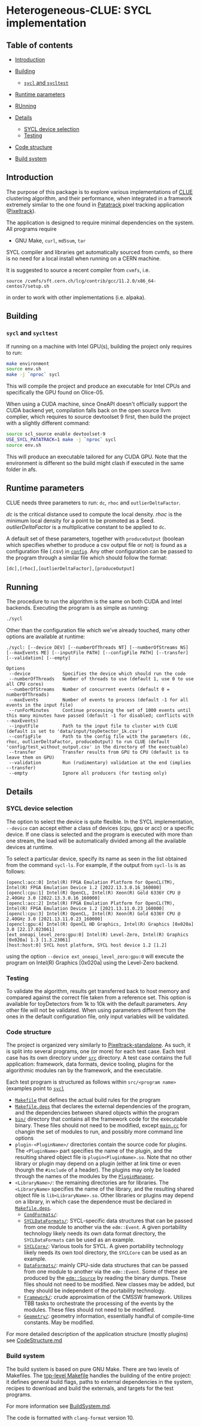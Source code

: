 # Heterogeneous-CLUE: SYCL implementation

## Table of contents

* [Introduction](#introduction)
* [Building](#building)
  * [`sycl` and `sycltest`](#sycl-and-sycltest)
  
* [Runtime parameters](#runtime-parameters)
* [RUnning](#running)
* [Details](#details)
  * [SYCL device selection](#sycl-device-selection)
  * [Testing](#testing)
* [Code structure](#code-structure)
* [Build system](#build-system)

## Introduction
The purpose of this package is to explore various implementations of [CLUE](https://gitlab.cern.ch/kalos/clue) clustering algorithm, and their performance, when integrated in a framwork extremely similar to the one found in [Patatrack](https://patatrack.web.cern.ch/patatrack/wiki/) pixel
tracking application ([Pixeltrack](https://github.com/cms-patatrack/pixeltrack-standalone)). 

The application is designed to require minimal dependencies on the system. All programs require
* GNU Make, `curl`, `md5sum`, `tar`

SYCL compiler and libraries get automatically sourced from cvmfs, so there is no need for a local install when running on a CERN machine.

It is suggested to source a recent compiler from `cvmfs`, i.e.
```
source /cvmfs/sft.cern.ch/lcg/contrib/gcc/11.2.0/x86_64-centos7/setup.sh
```
in order to work with other implementations (i.e. alpaka).

## Building
### `sycl` and `sycltest`
If running on a machine with Intel GPU(s), building the project only requires to run:
```bash
make environment
source env.sh
make -j `nproc` sycl
```
 This will compile the project and produce an executable for Intel CPUs and specifically the GPU found on Olice-05.

When using a CUDA machine, since OneAPI doesn't officially support the CUDA backend yet, compilation falls back on the open source llvm complier, which requires to source devtoolset 9 first, then build the project with a slightly different command:
```bash
source scl_source enable devtoolset-9
USE_SYCL_PATATRACK=1 make -j `nproc` sycl
source env.sh
```
This will produce an executable tailored for any CUDA GPU. Note that the environment is different so the build might clash if executed in the same folder in afs.

## Runtime parameters
CLUE needs three parameters to run: `dc`, `rhoc` and `outlierDeltaFactor`. 

_dc_ is the critical distance used to compute the local density.
_rhoc_ is the minimum local density for a point to be promoted as a Seed.
_outlierDeltaFactor_ is  a multiplicative constant to be applied to `dc`.

A default set of these parameters, together with `produceOutput` (boolean which specifies whether to produce a csv output file or not) is found as a configuration file (.csv) in [`config`](config). Any other configuration can be passed to the program through a similar file which should follow the format:
```bash
[dc],[rhoc],[outlierDeltaFactor],[produceOutput]
```

## Running
The procedure to run the algorithm is the same on both CUDA and Intel backends.
Executing the program is as simple as running:
```bash
./sycl
```

Other than the configuration file which we've already touched, many other options are available at runtime:

```
./sycl: [--device DEV] [--numberOfThreads NT] [--numberOfStreams NS] [--maxEvents ME] [--inputFile PATH] [--configFile PATH] [--transfer] [--validation] [--empty]

Options
 --device            Specifies the device which should run the code
 --numberOfThreads   Number of threads to use (default 1, use 0 to use all CPU cores)
 --numberOfStreams   Number of concurrent events (default 0 = numberOfThreads)
 --maxEvents         Number of events to process (default -1 for all events in the input file)
 --runForMinutes     Continue processing the set of 1000 events until this many minutes have passed (default -1 for disabled; conflicts with --maxEvents)
 --inputFile         Path to the input file to cluster with CLUE (default is set to 'data/input/toyDetector_1k.csv')
 --configFile        Path to the config file with the parameters (dc, rhoc, outlierDeltaFactor, produceOutput) to run CLUE (default 'config/test_without_output.csv' in the directory of the exectuable)
 --transfer          Transfer results from GPU to CPU (default is to leave them on GPU)
 --validation        Run (rudimentary) validation at the end (implies --transfer)
 --empty             Ignore all producers (for testing only)
```

## Details

### SYCL device selection
The option to select the device is quite flexible. In the SYCL implementation, ```--device``` can accept either a class of devices (cpu, gpu or acc) or a specific device. If one class is selected and the program is executed with more than one stream, the load will be automatically divided among all the available devices at runtime. 

To select a particular device, specify its name as seen in the list obtained from the command ```sycl-ls```. For example, if the output from ```sycl-ls``` is as follows:
```
[opencl:acc:0] Intel(R) FPGA Emulation Platform for OpenCL(TM), Intel(R) FPGA Emulation Device 1.2 [2022.13.3.0.16_160000]
[opencl:cpu:1] Intel(R) OpenCL, Intel(R) Xeon(R) Gold 6336Y CPU @ 2.40GHz 3.0 [2022.13.3.0.16_160000]
[opencl:acc:2] Intel(R) FPGA Emulation Platform for OpenCL(TM), Intel(R) FPGA Emulation Device 1.2 [2021.13.11.0.23_160000]
[opencl:cpu:3] Intel(R) OpenCL, Intel(R) Xeon(R) Gold 6336Y CPU @ 2.40GHz 3.0 [2021.13.11.0.23_160000]
[opencl:gpu:4] Intel(R) OpenCL HD Graphics, Intel(R) Graphics [0x020a] 3.0 [22.17.023061]
[ext_oneapi_level_zero:gpu:0] Intel(R) Level-Zero, Intel(R) Graphics [0x020a] 1.3 [1.3.23061]
[host:host:0] SYCL host platform, SYCL host device 1.2 [1.2]
```
using the option ```--device ext_oneapi_level_zero:gpu:0``` will execute the program on Intel(R) Graphics [0x020a] using the Level-Zero backend.

### Testing 
To validate the algorithm, results get transferred back to host memory and compared against the correct file taken from a reference set. This option is available for toyDetectors from 1k to 10k with the default parameters. Any other file will not be validated. When using parameters different from the ones in the default configuration file, only input variables will be validated.

### Code structure

The project is organized very similarly to [Pixeltrack-standalone](https://github.com/cms-patatrack/pixeltrack-standalone). As such, it is split into several programs, one (or more) for each
test case. Each test case has its own directory under [`src`](src)
directory. A test case contains the full application: framework, data
formats, device tooling, plugins for the algorithmic modules ran
by the framework, and the executable.

Each test program is structured as follows within `src/<program name>`
(examples point to [`sycl`](src/sycl)
* [`Makefile`](src/sycl/Makefile) that defines the actual build rules for the program
* [`Makefile.deps`](src/sycl/Makefile.deps) that declares the external dependencies of the program, and the dependencies between shared objects within the program
* [`bin/`](src/sycl/bin/) directory that contains all the framework code for the executable binary. These files should not need to be modified, except [`main.cc`](src/sycl/bin/main.cc) for changin the set of modules to run, and possibly more command line options
* `plugin-<PluginName>/` directories contain the source code for plugins. The `<PluginName>` part specifies the name of the plugin, and the resulting shared object file is `plugin<PluginName>.so`. Note that no other library or plugin may depend on a plugin (either at link time or even thourgh the `#include` of a header). The plugins may only be loaded through the names of the modules by the [`PluginManager`](src/sycl/bin/PluginManager.h).
* `<LibraryName>/`: the remaining directories are for libraries. The `<LibraryName>` specifies the name of the library, and the resulting shared object file is `lib<LibraryName>.so`. Other libraries or plugins may depend on a library, in which case the dependence must be declared in [`Makefile.deps`](src/sycl/Makefile.deps).
  * [`CondFormats/`](src/sycl/CondFormats/):
  * [`SYCLDataFormats/`](src/sycl/CUDADataFormats/): SYCL-specific data structures that can be passed from one module to another via the `edm::Event`. A given portability technology likely needs its own data format directory, the `SYCLDataFormats` can be used as an example.
  * [`SYCLCore/`](src/sycl/CUDACore/): Various tools for SYCL. A given portability technology likely needs its own tool directory, the `SYCLCore` can be used as an example.
  * [`DataFormats/`](src/sycl/DataFormats/): mainly CPU-side data structures that can be passed from one module to another via the `edm::Event`. Some of these are produced by the [`edm::Source`](src/sycl/bin/Source.h) by reading the binary dumps. These files should not need to be modified. New classes may be added, but they should be independent of the portability technology.
  * [`Framework/`](src/sycl/Framework/): crude approximation of the CMSSW framework. Utilizes TBB tasks to orchestrate the processing of the events by the modules. These files should not need to be modified.
  * [`Geometry/`](src/sycl/Geometry/): geometry information, essentially handful of compile-time constants. May be modified.

For more detailed description of the application structure (mostly plugins) see
[CodeStructure.md](doc/CodeStructure.md)

### Build system

The build system is based on pure GNU Make. There are two levels of
Makefiles. The [top-level Makefile](Makefile) handles the building of
the entire project: it defines general build flags, paths to external
dependencies in the system, recipes to download and build the
externals, and targets for the test programs.

For more information see [BuildSystem.md](doc/BuildSystem.md).

The code is formatted with `clang-format` version 10.
